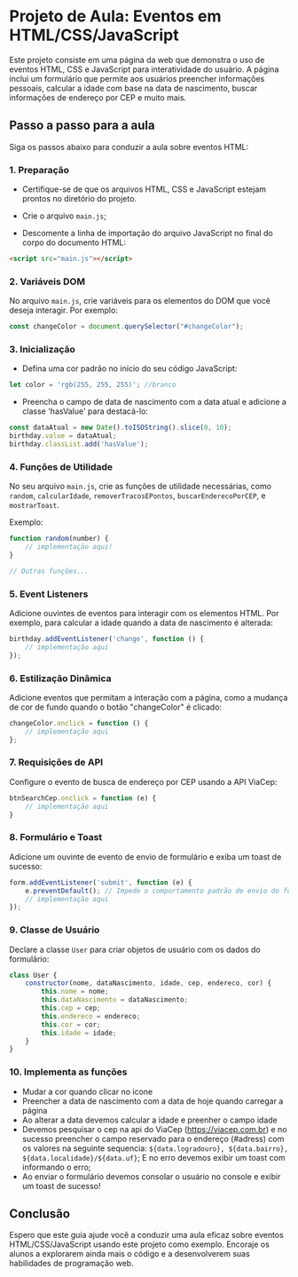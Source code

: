 # Projeto de Aula: Eventos em HTML/CSS/JavaScript

Este projeto consiste em uma página da web que demonstra o uso de eventos HTML, CSS e JavaScript para interatividade do usuário. A página inclui um formulário que permite aos usuários preencher informações pessoais, calcular a idade com base na data de nascimento, buscar informações de endereço por CEP e muito mais.

## Passo a passo para a aula

Siga os passos abaixo para conduzir a aula sobre eventos HTML:

### 1. Preparação

- Certifique-se de que os arquivos HTML, CSS e JavaScript estejam prontos no diretório do projeto.

- Crie o arquivo `main.js`;

- Descomente a linha de importação do arquivo JavaScript no final do corpo do documento HTML:

```html
<script src="main.js"></script>
```

### 2. Variáveis DOM

No arquivo `main.js`, crie variáveis para os elementos do DOM que você deseja interagir. Por exemplo:

```javascript
const changeColor = document.querySelector("#changeColor");
```

### 3. Inicialização

- Defina uma cor padrão no início do seu código JavaScript:

```javascript
let color = 'rgb(255, 255, 255)'; //branco
```

- Preencha o campo de data de nascimento com a data atual e adicione a classe 'hasValue' para destacá-lo:

```javascript
const dataAtual = new Date().toISOString().slice(0, 10);
birthday.value = dataAtual;
birthday.classList.add('hasValue');
```

### 4. Funções de Utilidade

No seu arquivo `main.js`, crie as funções de utilidade necessárias, como `random`, `calcularIdade`, `removerTracosEPontos`, `buscarEnderecoPorCEP`, e `mostrarToast`.

Exemplo:

```javascript
function random(number) {
    // implementação aqui!
}

// Outras funções...
```

### 5. Event Listeners

Adicione ouvintes de eventos para interagir com os elementos HTML. Por exemplo, para calcular a idade quando a data de nascimento é alterada:

```javascript
birthday.addEventListener('change', function () {
    // implementação aqui
});
```

### 6. Estilização Dinâmica

Adicione eventos que permitam a interação com a página, como a mudança de cor de fundo quando o botão "changeColor" é clicado:

```javascript
changeColor.onclick = function () {
    // implementação aqui
};
```

### 7. Requisições de API

Configure o evento de busca de endereço por CEP usando a API ViaCep:

```javascript
btnSearchCep.onclick = function (e) {
    // implementação aqui
}
```

### 8. Formulário e Toast

Adicione um ouvinte de evento de envio de formulário e exiba um toast de sucesso:

```javascript
form.addEventListener('submit', function (e) {
    e.preventDefault(); // Impede o comportamento padrão de envio do formulário
    // implementação aqui
});
```

### 9. Classe de Usuário

Declare a classe `User` para criar objetos de usuário com os dados do formulário:

```javascript
class User {
    constructor(nome, dataNascimento, idade, cep, endereco, cor) {
        this.nome = nome;
        this.dataNascimento = dataNascimento;
        this.cep = cep;
        this.endereco = endereco;
        this.cor = cor;
        this.idade = idade;
    }
}
```

### 10. Implementa as funções

- Mudar a cor quando clicar no icone
- Preencher a data de nascimento com a data de hoje quando carregar a página
- Ao alterar a data devemos calcular a idade e preenher o campo idade
- Devemos pesquisar o cep na api do ViaCep (https://viacep.com.br) e no sucesso preencher o campo reservado para o endereço (#adress) com os valores na seguinte sequencia: `${data.logradouro}, ${data.bairro}, ${data.localidade}/${data.uf}`; E no erro devemos exibir um toast com informando o erro;
- Ao enviar o formulário devemos consolar o usuário no console e exibir um toast de sucesso!

## Conclusão

Espero que este guia ajude você a conduzir uma aula eficaz sobre eventos HTML/CSS/JavaScript usando este projeto como exemplo. Encoraje os alunos a explorarem ainda mais o código e a desenvolverem suas habilidades de programação web.